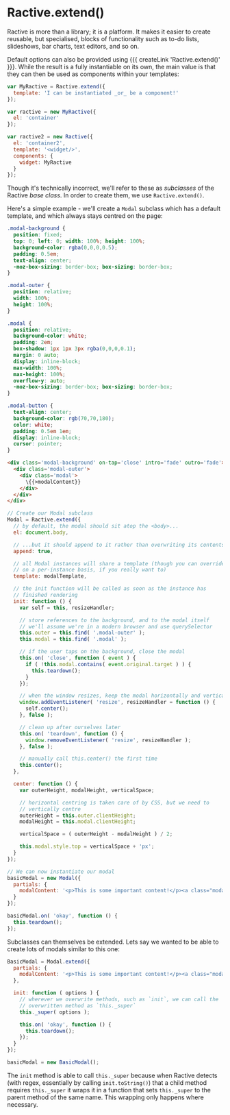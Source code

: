 # Ractive.extend()

Ractive is more than a library; it is a platform. It makes it easier to create reusable, but specialised, blocks of functionality such as to-do lists, slideshows, bar charts, text editors, and so on.

Default options can also be provided using {{{ createLink 'Ractive.extend()' }}}. While the result
is a fully instantiable on its own, the main value is that they can then be used as components
within your templates:

```js
var MyRactive = Ractive.extend({
  template: 'I can be instantiated _or_ be a component!'
});

var ractive = new MyRactive({
  el: 'container'
});

var ractive2 = new Ractive({
  el: 'container2',
  template: '<widget/>',
  components: {
    widget: MyRactive
  }
});
```


Though it's technically incorrect, we'll refer to these as *subclasses* of the Ractive *base class*. In order to create them, we use `Ractive.extend()`.

Here's a simple example - we'll create a `Modal` subclass which has a default template, and which always stays centred on the page:

```css
.modal-background {
  position: fixed;
  top: 0; left: 0; width: 100%; height: 100%;
  background-color: rgba(0,0,0,0.5);
  padding: 0.5em;
  text-align: center;
  -moz-box-sizing: border-box; box-sizing: border-box;
}

.modal-outer {
  position: relative;
  width: 100%;
  height: 100%;
}

.modal {
  position: relative;
  background-color: white;
  padding: 2em;
  box-shadow: 1px 1px 3px rgba(0,0,0,0.1);
  margin: 0 auto;
  display: inline-block;
  max-width: 100%;
  max-height: 100%;
  overflow-y: auto;
  -moz-box-sizing: border-box; box-sizing: border-box;
}

.modal-button {
  text-align: center;
  background-color: rgb(70,70,180);
  color: white;
  padding: 0.5em 1em;
  display: inline-block;
  cursor: pointer;
}
```

```html
<div class='modal-background' on-tap='close' intro='fade' outro='fade'>
  <div class='modal-outer'>
    <div class='modal'>
      \{{>modalContent}}
    </div>
  </div>
</div>
```

```js
// Create our Modal subclass
Modal = Ractive.extend({
  // by default, the modal should sit atop the <body>...
  el: document.body,

  // ...but it should append to it rather than overwriting its contents
  append: true,

  // all Modal instances will share a template (though you can override it
  // on a per-instance basis, if you really want to)
  template: modalTemplate,

  // the init function will be called as soon as the instance has
  // finished rendering
  init: function () {
    var self = this, resizeHandler;

    // store references to the background, and to the modal itself
    // we'll assume we're in a modern browser and use querySelector
    this.outer = this.find( '.modal-outer' );
    this.modal = this.find( '.modal' );

    // if the user taps on the background, close the modal
    this.on( 'close', function ( event ) {
      if ( !this.modal.contains( event.original.target ) ) {
        this.teardown();
      }
    });

    // when the window resizes, keep the modal horizontally and vertically centred
    window.addEventListener( 'resize', resizeHandler = function () {
      self.center();
    }, false );

    // clean up after ourselves later
    this.on( 'teardown', function () {
      window.removeEventListener( 'resize', resizeHandler );
    }, false );

    // manually call this.center() the first time
    this.center();
  },

  center: function () {
    var outerHeight, modalHeight, verticalSpace;

    // horizontal centring is taken care of by CSS, but we need to
    // vertically centre
    outerHeight = this.outer.clientHeight;
    modalHeight = this.modal.clientHeight;

    verticalSpace = ( outerHeight - modalHeight ) / 2;

    this.modal.style.top = verticalSpace + 'px';
  }
});

// We can now instantiate our modal
basicModal = new Modal({
  partials: {
    modalContent: '<p>This is some important content!</p><a class="modal-button" on-tap="okay">Okay</a>'
  }
});

basicModal.on( 'okay', function () {
  this.teardown();
});
```

Subclasses can themselves be extended. Lets say we wanted to be able to create lots of modals similar to this one:

```js
BasicModal = Modal.extend({
  partials: {
    modalContent: '<p>This is some important content!</p><a class="modal-button" on-tap="okay">Okay</a>'
  },

  init: function ( options ) {
    // wherever we overwrite methods, such as `init`, we can call the
    // overwritten method as `this._super`
    this._super( options );

    this.on( 'okay', function () {
      this.teardown();
    });
  }
});

basicModal = new BasicModal();
```

The `init` method is able to call `this._super` because when Ractive detects (with regex, essentially by calling `init.toString()`) that a child method requires `this._super` it wraps it in a function that sets `this._super` to the parent method of the same name. This wrapping only happens where necessary.
